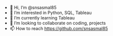 - 👋 Hi, I’m @snsasmal85
- 👀 I’m interested in Python, SQL, Tableau
- 🌱 I’m currently learning Tableau
- 💞️ I’m looking to collaborate on coding, projects
- 📫 How to reach https://github.com/snsasmal85

<!---
snsasmal85/snsasmal85 is a ✨ special ✨ repository because its `README.md` (this file) appears on your GitHub profile.
You can click the Preview link to take a look at your changes.
--->
